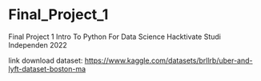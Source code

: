# Final_Project_1
Final Project 1 Intro To Python For Data Science Hacktivate Studi Independen 2022

link download dataset: https://www.kaggle.com/datasets/brllrb/uber-and-lyft-dataset-boston-ma

